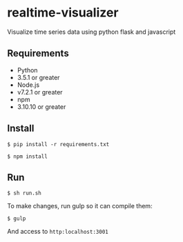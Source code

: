 # realtime-visualizer

Visualize time series data using python flask and javascript

## Requirements

- Python
- 3.5.1 or greater
- Node.js
- v7.2.1 or greater
- npm
- 3.10.10 or greater


## Install

```
$ pip install -r requirements.txt
```

```
$ npm install
```

## Run

```
$ sh run.sh
```

To make changes, run gulp so it can compile them:

```
$ gulp
```

And access to `http:localhost:3001`
